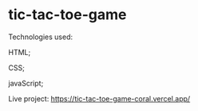 # tic-tac-toe-game
 Technologies used:

HTML;

CSS;

javaScript;

Live project:
https://tic-tac-toe-game-coral.vercel.app/
